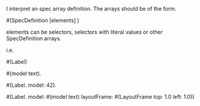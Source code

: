 I interpret an spec array definition. 
The arrays should be of the form. 

#(SpecDefinition [elements] )

elements can be selectors, selectors with literal values or other SpecDefinition arrays. 

i.e.

#(Label)

#(model text).

#(Label.
	model: 42).

#(Label. 
	model: #(model text) 
	layoutFrame: #(LayoutFrame 
		top: 1.0 
		left: 1.0))